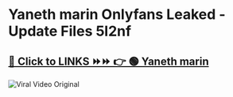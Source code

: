 
 # Yaneth marin Onlyfans Leaked - Update Files 5l2nf

## <h2><a href="https://clipsfans.com/Yaneth_marin&ref=git">🔗 Click to LINKS ⏩⏩ 👉 🟢 Yaneth marin </a></h2>

<a href="https://clipsfans.com/Yaneth_marin&ref=git" rel="nofollow" data-target="animated-image.originalLink"><img src="https://i.ibb.co.com/xMMVF88/686577567.gif" alt="Viral Video Original" style="max-width: 100%; display: inline-block;" data-target="animated-image.originalImage"></a>

